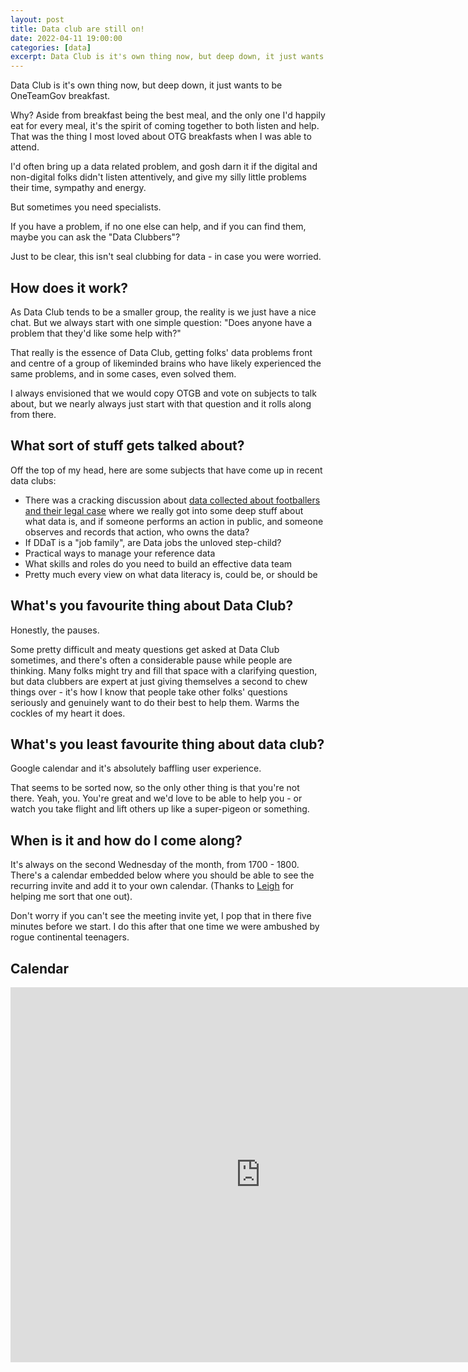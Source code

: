 ```yaml
---
layout: post
title: Data club are still on!
date: 2022-04-11 19:00:00
categories: [data]
excerpt: Data Club is it's own thing now, but deep down, it just wants to be OneTeamGov breakfast.
---
```


Data Club is it's own thing now, but deep down, it just wants to be OneTeamGov breakfast.

Why? Aside from breakfast being the best meal, and the only one I'd happily eat for every meal, it's the spirit of coming together to both listen and help. That was the thing I most loved about OTG breakfasts when I was able to attend.

I'd often bring up a data related problem, and gosh darn it if the digital and non-digital folks didn't listen attentively, and give my silly little problems their time, sympathy and energy.

But sometimes you need specialists.

If you have a problem, if no one else can help, and if you can find them, maybe you can ask the "Data Clubbers"?

Just to be clear, this isn't seal clubbing for data - in case you were worried.

## How does it work?

As Data Club tends to be a smaller group, the reality is we just have a nice chat. But we always start with one simple question: "Does anyone have a problem that they'd like some help with?"

That really is the essence of Data Club, getting folks' data problems front and centre of a group of likeminded brains who have likely experienced the same problems, and in some cases, even solved them.

I always envisioned that we would copy OTGB and vote on subjects to talk about, but we nearly always just start with that question and it rolls along from there.

## What sort of stuff gets talked about?

Off the top of my head, here are some subjects that have come up in recent data clubs:

-  There was a cracking discussion about [data collected about footballers and their legal case](https://www.bbc.co.uk/news/uk-wales-58873132) where we really got into some deep stuff about what data is, and if someone performs an action in public, and someone observes and records that action, who owns the data?
-  If DDaT is a "job family", are Data jobs the unloved step-child?
-  Practical ways to manage your reference data
-  What skills and roles do you need to build an effective data team
-  Pretty much every view on what data literacy is, could be, or should be

## What's you favourite thing about Data Club?

Honestly, the pauses.

Some pretty difficult and meaty questions get asked at Data Club sometimes, and there's often a considerable pause while people are thinking. Many folks might try and fill that space with a clarifying question, but data clubbers are expert at just giving themselves a second to chew things over - it's how I know that people take other folks' questions seriously and genuinely want to do their best to help them. Warms the cockles of my heart it does.

## What's you least favourite thing about data club?

Google calendar and it's absolutely baffling user experience.

That seems to be sorted now, so the only other thing is that you're not there. Yeah, you. You're great and we'd love to be able to help you - or watch you take flight and lift others up like a super-pigeon or something.

## When is it and how do I come along?

It's always on the second Wednesday of the month, from 1700 - 1800. There's a calendar embedded below where you should be able to see the recurring invite and add it to your own calendar. (Thanks to [Leigh](https://twitter.com/ldodds) for helping me sort that one out).

Don't worry if you can't see the meeting invite yet, I pop that in there five minutes before we start. I do this after that one time we were ambushed by rogue continental teenagers.

## Calendar

<iframe src="https://calendar.google.com/calendar/embed?src=fp7mrdqhb8ps9fjcomvfdb0atc%40group.calendar.google.com&ctz=Europe%2FLondon" style="border: 0" width="800" height="600" frameborder="0" scrolling="no"></iframe>
